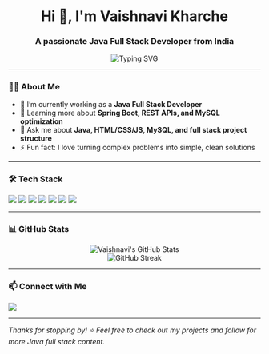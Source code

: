 <h1 align="center">Hi 👋, I'm Vaishnavi Kharche</h1>
<h3 align="center">A passionate Java Full Stack Developer from India</h3>

<p align="center">
  <img src="https://readme-typing-svg.herokuapp.com?font=Fira+Code&duration=3000&pause=1000&center=true&vCenter=true&width=435&lines=Java+Full+Stack+Developer;Backend+%7C+Frontend+%7C+Database;Lifelong+Learner+%F0%9F%8D%8A;Problem+Solver+%F0%9F%92%BB" alt="Typing SVG" />
</p>

---

### 👩‍💻 About Me
- 🔭 I’m currently working as a **Java Full Stack Developer**
- 🌱 Learning more about **Spring Boot, REST APIs, and MySQL optimization**
- 💬 Ask me about **Java, HTML/CSS/JS, MySQL, and full stack project structure**
- ⚡ Fun fact: I love turning complex problems into simple, clean solutions

---

### 🛠️ Tech Stack
<p>
  <img src="https://img.shields.io/badge/Java-%23ED8B00.svg?style=flat&logo=java&logoColor=white" />
  <img src="https://img.shields.io/badge/Spring_Boot-%236DB33F.svg?style=flat&logo=spring-boot&logoColor=white" />
  <img src="https://img.shields.io/badge/HTML5-%23E34F26.svg?style=flat&logo=html5&logoColor=white" />
  <img src="https://img.shields.io/badge/CSS3-%231572B6.svg?style=flat&logo=css3&logoColor=white" />
  <img src="https://img.shields.io/badge/JavaScript-%23F7DF1E.svg?style=flat&logo=javascript&logoColor=black" />
  <img src="https://img.shields.io/badge/MySQL-%2300f.svg?style=flat&logo=mysql&logoColor=white" />
  <img src="https://img.shields.io/badge/Git-%23F05032.svg?style=flat&logo=git&logoColor=white" />
</p>

---

### 📊 GitHub Stats
<p align="center">
  <img src="https://github-readme-stats.vercel.app/api?username=vaishnavikharche&show_icons=true&theme=radical" alt="Vaishnavi's GitHub Stats" />
  <br/>
  <img src="https://github-readme-streak-stats.herokuapp.com/?user=vaishnavikharche&theme=radical" alt="GitHub Streak" />
</p>

---

### 📫 Connect with Me
<p>
  <a href="mailto:Harshkokku@gmail.com"><img src="https://img.shields.io/badge/Email-%23D14836.svg?style=flat&logo=gmail&logoColor=white" /></a>
  
</p>

---

_Thanks for stopping by! ⭐ Feel free to check out my projects and follow for more Java full stack content._
